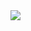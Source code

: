 <img src="https://capsule-render.vercel.app/api?type=venom&color=timeAuto&height=200&section=header&text=내일배움캠프 공식 GitHub&fontSize=50" />
